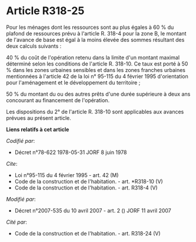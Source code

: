 # Article R318-25

Pour les ménages dont les ressources sont au plus égales à 60 % du plafond de ressources prévu à l'article R. 318-4 pour la
zone B, le montant de l'avance de base est égal à la moins élevée des sommes résultant des deux calculs suivants : 

40 % du coût de l'opération retenu dans la limite d'un montant maximal déterminé selon les conditions de l'article R. 318-10.
Ce taux est porté à 50 % dans les zones urbaines sensibles et dans les zones franches urbaines mentionnées à l'article 42 de
la loi n° 95-115 du 4 février 1995 d'orientation pour l'aménagement et le développement du territoire ; 

50 % du montant du ou des autres prêts d'une durée supérieure à deux ans concourant au financement de l'opération. 

Les dispositions du 2° de l'article R. 318-10 sont applicables aux avances prévues au présent article.

**Liens relatifs à cet article**

_Codifié par_:

  - Décret n°78-622 1978-05-31 JORF 8 juin 1978

_Cite_:

  - Loi n°95-115 du 4 février 1995 - art. 42 (M)
  - Code de la construction et de l'habitation. - art. *R318-10 (V)
  - Code de la construction et de l'habitation. - art. R318-4 (V)

_Modifié par_:

  - Décret n°2007-535 du 10 avril 2007 - art. 2 () JORF 11 avril 2007

_Cité par_:

  - Code de la construction et de l'habitation. - art. R318-24 (V)
